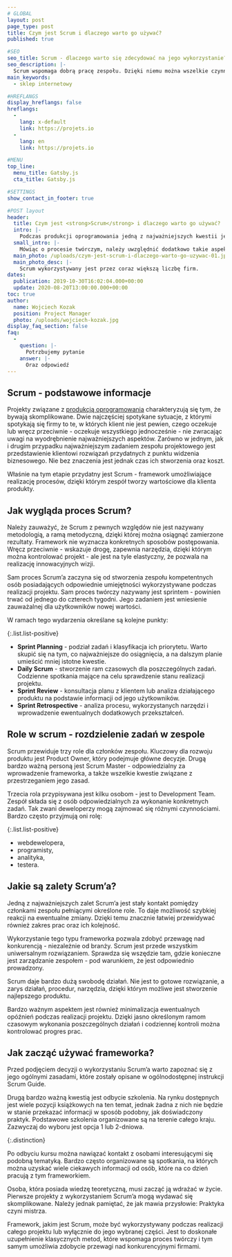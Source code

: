 ```yaml
---
# GLOBAL 
layout: post
page_type: post
title: Czym jest Scrum i dlaczego warto go używać?
published: true

#SEO
seo_title: Scrum - dlaczego warto się zdecydować na jego wykorzystanie?
seo_description: |-
  Scrum wspomaga dobrą pracę zespołu. Dzięki niemu można wszelkie czynności podzielić na etapy i ustalić priorytety. To ogromne ułatwienie dla każdej firmy.
main_keywords:
  - sklep internetowy

#HREFLANGS
display_hreflangs: false
hreflangs:
  -
    lang: x-default
    link: https://projets.io
  -
    lang: en
    link: https://projets.io

#MENU 
top_line:
  menu_title: Gatsby.js
  cta_title: Gatsby.js

#SETTINGS
show_contact_in_footer: true

#POST layout
header: 
  title: Czym jest <strong>Scrum</strong> i dlaczego warto go używać?
  intro: |-
    Podczas produkcji oprogramowania jedną z najważniejszych kwestii jest sprawne działanie. Mówiąc o procesie twórczym, należy uwzględnić dodatkowo takie aspekty jak terminowość, czy chociażby spełnienie oczekiwań klienta. Jak połączyć ze sobą te wszystkie elementy? Bardzo pomocne wydaje się postępowanie według pewnej ramy metodycznej, która przekłada się na dobrą organizację pracy zespołu.
  small_intro: |-
    Mówiąc o procesie twórczym, należy uwzględnić dodatkowo takie aspekty jak terminowość, czy chociażby spełnienie oczekiwań klienta. Jak połączyć ze sobą te wszystkie elementy?
  main_photo: /uploads/czym-jest-scrum-i-dlaczego-warto-go-uzywac-01.jpg
  main_photo_desc: |-
    Scrum wykorzystywany jest przez coraz większą liczbę firm.
dates:
  publication: 2019-10-30T16:02:04.000+00:00
  update: 2020-08-20T13:00:00.000+00:00
toc: true
author:
  name: Wojciech Kozak
  position: Project Manager
  photo: /uploads/wojciech-kozak.jpg
display_faq_section: false
faq:
  -
    question: |-
      Potrzbujemy pytanie
    answer: |-
      Oraz odpowiedź
---
```

## Scrum - podstawowe informacje

Projekty związane z [produkcją oprogramowania](/uslugi/aplikacje.html) charakteryzują się tym, że bywają skomplikowane. Dwie najczęściej spotykane sytuacje, z którymi spotykają się firmy to te, w których klient nie jest pewien, czego oczekuje lub wręcz przeciwnie - oczekuje wszystkiego jednocześnie - nie zwracając uwagi na wyodrębnienie najważniejszych aspektów. Zarówno w jednym, jak i drugim przypadku najważniejszym zadaniem zespołu projektowego jest przedstawienie klientowi rozwiązań przydatnych z punktu widzenia biznesowego. Nie bez znaczenia jest jednak czas ich stworzenia oraz koszt.

Właśnie na tym etapie przydatny jest Scrum - framework umożliwiające realizację procesów, dzięki którym zespół tworzy wartościowe dla klienta produkty.

## Jak wygląda proces Scrum?

Należy zauważyć, że Scrum z pewnych względów nie jest nazywany metodologią, a ramą metodyczną, dzięki której można osiągnąć zamierzone rezultaty. Framework nie wyznacza konkretnych sposobów postępowania. Wręcz przeciwnie - wskazuje drogę, zapewnia narzędzia, dzięki którym można kontrolować projekt - ale jest na tyle elastyczny, że pozwala na realizację innowacyjnych wizji.

Sam proces Scrum’a zaczyna się od stworzenia zespołu kompetentnych osób posiadających odpowiednie umiejętności wykorzystywane podczas realizacji projektu. Sam proces twórczy nazywany jest sprintem - powinien trwać od jednego do czterech tygodni. Jego zadaniem jest wniesienie zauważalnej dla użytkowników nowej wartości.

W ramach tego wydarzenia określane są kolejne punkty:

{:.list.list-positive}

*   **Sprint Planning** - podział zadań i klasyfikacja ich priorytetu. Warto skupić się na tym, co najważniejsze do osiągnięcia, a na dalszym planie umieścić mniej istotne kwestie.
*   **Daily Scrum** - stworzenie ram czasowych dla poszczególnych zadań. Codzienne spotkania mające na celu sprawdzenie stanu realizacji projektu.
*   **Sprint Review** - konsultacja planu z klientem lub analiza działającego produktu na podstawie informacji od jego użytkowników.
*   **Sprint Retrospective** - analiza procesu, wykorzystanych narzędzi i wprowadzenie ewentualnych dodatkowych przekształceń.

## Role w scrum - rozdzielenie zadań w zespole

Scrum przewiduje trzy role dla członków zespołu. Kluczowy dla rozwoju produktu jest Product Owner, który podejmuje główne decyzje. Drugą bardzo ważną personą jest Scrum Master - odpowiedzialny za wprowadzenie frameworka, a także wszelkie kwestie związane z przestrzeganiem jego zasad.

Trzecia rola przypisywana jest kilku osobom - jest to Development Team. Zespół składa się z osób odpowiedzialnych za wykonanie konkretnych zadań. Tak zwani deweloperzy mogą zajmować się różnymi czynnościami. Bardzo często przyjmują oni rolę:

{:.list.list-positive}

*   webdewelopera,
*   programisty,
*   analityka,
*   testera.

## Jakie są zalety Scrum’a?

Jedną z najważniejszych zalet Scrum’a jest stały kontakt pomiędzy członkami zespołu pełniącymi określone role. To daje możliwość szybkiej reakcji na ewentualne zmiany. Dzięki temu znacznie łatwiej przewidywać również zakres prac oraz ich kolejność.

Wykorzystanie tego typu frameworka pozwala zdobyć przewagę nad konkurencją - niezależnie od branży. Scrum jest przede wszystkim uniwersalnym rozwiązaniem. Sprawdza się wszędzie tam, gdzie konieczne jest zarządzanie zespołem - pod warunkiem, że jest odpowiednio prowadzony.

Scrum daje bardzo dużą swobodę działań. Nie jest to gotowe rozwiązanie, a zarys działań, procedur, narzędzia, dzięki którym możliwe jest stworzenie najlepszego produktu.

Bardzo ważnym aspektem jest również minimalizacja ewentualnych opóźnień podczas realizacji projektu. Dzięki jasno określonym ramom czasowym wykonania poszczególnych działań i codziennej kontroli można kontrolować progres prac.

## Jak zacząć używać frameworka?

Przed podjęciem decyzji o wykorzystaniu Scrum’a warto zapoznać się z jego ogólnymi zasadami, które zostały opisane w ogólnodostępnej instrukcji Scrum Guide.

Drugą bardzo ważną kwestią jest odbycie szkolenia. Na rynku dostępnych jest wiele pozycji książkowych na ten temat, jednak żadna z nich nie będzie w stanie przekazać informacji w sposób podobny, jak doświadczony praktyk. Podstawowe szkolenia organizowane są na terenie całego kraju. Zazwyczaj do wyboru jest opcja 1 lub 2-dniowa.

{:.distinction}

Po odbyciu kursu można nawiązać kontakt z osobami interesującymi się podobną tematyką. Bardzo często organizowane są spotkania, na których można uzyskać wiele ciekawych informacji od osób, które na co dzień pracują z tym frameworkiem.

Osoba, która posiada wiedzę teoretyczną, musi zacząć ją wdrażać w życie. Pierwsze projekty z wykorzystaniem Scrum’a mogą wydawać się skomplikowane. Należy jednak pamiętać, że jak mawia przysłowie: Praktyka czyni mistrza.

Framework, jakim jest Scrum, może być wykorzystywany podczas realizacji całego projektu lub wyłącznie do jego wybranej części. Jest to doskonałe uzupełnienie klasycznych metod, które wspomaga proces twórczy i tym samym umożliwia zdobycie przewagi nad konkurencyjnymi firmami.